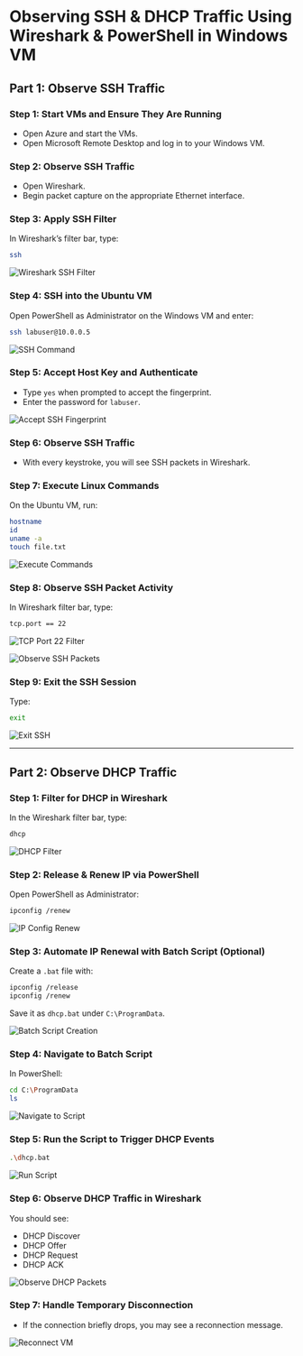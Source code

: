 # Observing SSH & DHCP Traffic Using Wireshark & PowerShell in Windows VM

## Part 1: Observe SSH Traffic

### Step 1: Start VMs and Ensure They Are Running
- Open Azure and start the VMs.
- Open Microsoft Remote Desktop and log in to your Windows VM.

### Step 2: Observe SSH Traffic
- Open Wireshark.
- Begin packet capture on the appropriate Ethernet interface.

### Step 3: Apply SSH Filter
In Wireshark’s filter bar, type:

```bash
ssh
```

![Wireshark SSH Filter](images/Screenshot2.png)

### Step 4: SSH into the Ubuntu VM
Open PowerShell as Administrator on the Windows VM and enter:

```bash
ssh labuser@10.0.0.5
```

![SSH Command](images/Screenshot1.png)

### Step 5: Accept Host Key and Authenticate
- Type `yes` when prompted to accept the fingerprint.
- Enter the password for `labuser`.

![Accept SSH Fingerprint](images/Screenshot10.png)

### Step 6: Observe SSH Traffic
- With every keystroke, you will see SSH packets in Wireshark.

### Step 7: Execute Linux Commands
On the Ubuntu VM, run:

```bash
hostname
id
uname -a
touch file.txt
```

![Execute Commands](images/Screenshot4.png)

### Step 8: Observe SSH Packet Activity
In Wireshark filter bar, type:

```bash
tcp.port == 22
```

![TCP Port 22 Filter](images/Screenshot6.png)

![Observe SSH Packets](images/Screenshot7.png)

### Step 9: Exit the SSH Session
Type:

```bash
exit
```

![Exit SSH](images/Screenshot9.png)

---

## Part 2: Observe DHCP Traffic

### Step 1: Filter for DHCP in Wireshark
In the Wireshark filter bar, type:

```bash
dhcp
```

![DHCP Filter](images/Screenshot5.png)

### Step 2: Release & Renew IP via PowerShell
Open PowerShell as Administrator:

```bash
ipconfig /renew
```

![IP Config Renew](images/Screenshot11.png)

### Step 3: Automate IP Renewal with Batch Script (Optional)
Create a `.bat` file with:

```bash
ipconfig /release
ipconfig /renew
```

Save it as `dhcp.bat` under `C:\ProgramData`.

![Batch Script Creation](images/Screenshot3.png)

### Step 4: Navigate to Batch Script
In PowerShell:

```bash
cd C:\ProgramData
ls
```

![Navigate to Script](images/Screenshot13.png)

### Step 5: Run the Script to Trigger DHCP Events

```bash
.\dhcp.bat
```

![Run Script](images/Screenshot12.png)

### Step 6: Observe DHCP Traffic in Wireshark
You should see:
- DHCP Discover
- DHCP Offer
- DHCP Request
- DHCP ACK

![Observe DHCP Packets](images/Screenshot15.png)

### Step 7: Handle Temporary Disconnection
- If the connection briefly drops, you may see a reconnection message.

![Reconnect VM](images/Screenshot14.png)
